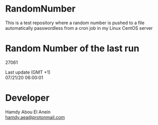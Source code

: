 # RandomNumber    
This is a test repository where a random number is pushed to a file automatically passwordless from a cron job in my Linux CentOS server    
# Random Number of the last run   
27061
      
Last update (GMT +1)    
07/21/20 06:00:01
# Developer    
Hamdy Abou El Anein   
hamdy.aea@protonmail.com
